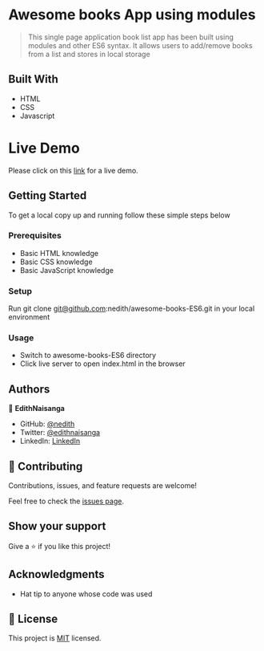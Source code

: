 # Awesome books App using modules

> This single page application book list app has been built using modules and other ES6 syntax. It allows users to add/remove books from a list and stores in local storage

## Built With

- HTML
- CSS
- Javascript

# Live Demo
Please click on this [link](https://nedith.github.io/awesome-books-ES6/) for a live demo.

## Getting Started

To get a local copy up and running follow these simple steps below

### Prerequisites

- Basic HTML knowledge
- Basic CSS knowledge
- Basic JavaScript knowledge

### Setup

Run git clone git@github.com:nedith/awesome-books-ES6.git in your local environment

### Usage

- Switch to awesome-books-ES6 directory
- Click live server to open index.html in the browser

## Authors

👤 **EdithNaisanga**

- GitHub: [@nedith](https://github.com/nedith)
- Twitter: [@edithnaisanga](https://twitter.com/edithnaisanga)
- LinkedIn: [LinkedIn](https://linkedin.com/in/https://www.linkedin.com/in/edith-naisanga-19396856/)

## 🤝 Contributing

Contributions, issues, and feature requests are welcome!

Feel free to check the [issues page](https://github.com/nedith/awesome-books-ES6/issues).

## Show your support

Give a ⭐️ if you like this project!

## Acknowledgments

- Hat tip to anyone whose code was used

## 📝 License

This project is [MIT](./MIT.md) licensed.
